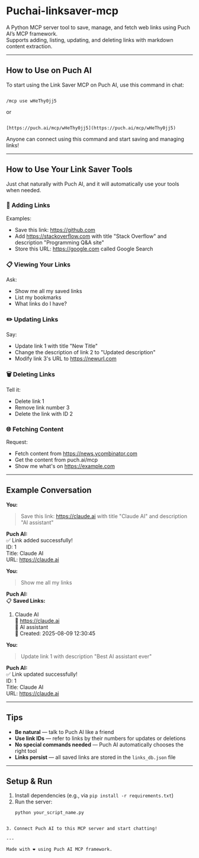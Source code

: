 # Puchai-linksaver-mcp

A Python MCP server tool to save, manage, and fetch web links using Puch AI’s MCP framework.  
Supports adding, listing, updating, and deleting links with markdown content extraction.

---
## How to Use on Puch AI

To start using the Link Saver MCP on Puch AI, use this command in chat:


```

/mcp use wHeThy0jj5

````

or

```

[https://puch.ai/mcp/wHeThy0jj5](https://puch.ai/mcp/wHeThy0jj5)

````

Anyone can connect using this command and start saving and managing links!

---

## How to Use Your Link Saver Tools

Just chat naturally with Puch AI, and it will automatically use your tools when needed.

### 🔗 Adding Links  
Examples:  
- Save this link: https://github.com  
- Add https://stackoverflow.com with title "Stack Overflow" and description "Programming Q&A site"  
- Store this URL: https://google.com called Google Search  

### 📋 Viewing Your Links  
Ask:  
- Show me all my saved links  
- List my bookmarks  
- What links do I have?  

### ✏️ Updating Links  
Say:  
- Update link 1 with title "New Title"  
- Change the description of link 2 to "Updated description"  
- Modify link 3's URL to https://newurl.com  

### 🗑️ Deleting Links  
Tell it:  
- Delete link 1  
- Remove link number 3  
- Delete the link with ID 2  

### 🌐 Fetching Content  
Request:  
- Fetch content from https://news.ycombinator.com  
- Get the content from puch.ai/mcp  
- Show me what's on https://example.com  

---

## Example Conversation

**You:**  
> Save this link: https://claude.ai with title "Claude AI" and description "AI assistant"

**Puch AI:**  
✅ Link added successfully!  
ID: 1  
Title: Claude AI  
URL: https://claude.ai  

**You:**  
> Show me all my links

**Puch AI:**  
📋 **Saved Links:**  
1. Claude AI  
   🔗 https://claude.ai  
   📝 AI assistant  
   📅 Created: 2025-08-09 12:30:45  

**You:**  
> Update link 1 with description "Best AI assistant ever"

**Puch AI:**  
✅ Link updated successfully!  
ID: 1  
Title: Claude AI  
URL: https://claude.ai  

---

## Tips

- **Be natural** — talk to Puch AI like a friend  
- **Use link IDs** — refer to links by their numbers for updates or deletions  
- **No special commands needed** — Puch AI automatically chooses the right tool  
- **Links persist** — all saved links are stored in the `links_db.json` file  

---

## Setup & Run

1. Install dependencies (e.g., via `pip install -r requirements.txt`)  
2. Run the server:  
   ```bash
   python your_script_name.py
````

3. Connect Puch AI to this MCP server and start chatting!

---

Made with ❤️ using Puch AI MCP framework.
